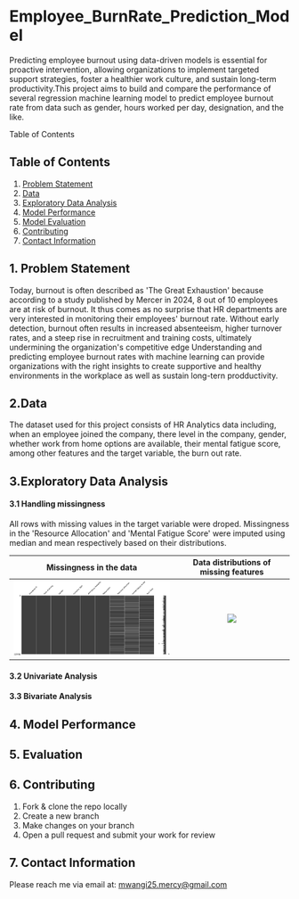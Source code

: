 # Employee_BurnRate_Prediction_Model
Predicting employee burnout using data-driven models is essential for proactive intervention, allowing organizations to implement targeted support strategies, foster a healthier work culture, and sustain long-term productivity.This project aims to build and compare the performance of several regression machine learning model to predict employee burnout rate from data such as gender, hours worked per day, designation, and the like.

Table of Contents
## Table of Contents
1. [Problem Statement](#problem-statement)
2. [Data](#data)
3. [Exploratory Data Analysis](#exploratory-data-analysis)
5. [Model Performance](#model-performance)
6. [Model Evaluation](#model-evaluation)
7. [Contributing](#contributing)
8. [Contact Information](#contact-information)

## 1. Problem Statement
Today, burnout is often described as 'The Great Exhaustion' because according to a study published by Mercer in 2024, 8 out of 10 employees are at risk of burnout. It thus comes as no surprise that HR departments are very interested in monitoring their employees' burnout rate. Without early detection, burnout often results in increased absenteeism, higher turnover rates, and a steep rise in recruitment and training costs, ultimately undermining the organization's competitive edge Understanding and predicting employee burnout rates with machine learning can provide organizations with the right insights to create supportive and healthy environments in the workplace as well as sustain long-tern prodductivity.

## 2.Data
The dataset used for this project consists of HR Analytics data including, when an employee joined the company, there level in the company, gender, whether work from home options are available, their mental fatigue score, among other features and the target variable, the burn out rate.

## 3.Exploratory Data Analysis
#### 3.1 Handling missingness
All rows with missing values in the target variable were droped. Missingness in the 'Resource Allocation' and 'Mental Fatigue Score' were imputed using median and mean respectively based on their distributions.


| Missingness in the data  | Data distributions of missing features |
|:--------------:|:--------------:|
| <img src="missing_data_matrix.png" width="400"> | <img src="data_distributions.jpg" width="400"> |


#### 3.2 Univariate Analysis


#### 3.3 Bivariate Analysis



## 4. Model Performance




## 5. Evaluation 


## 6. Contributing
1. Fork & clone the repo locally
2. Create a new branch
3. Make changes on your branch
4. Open a pull request and submit your work for review
   
## 7. Contact Information
Please reach me via email at: mwangi25.mercy@gmail.com



